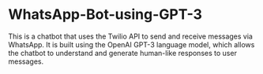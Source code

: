 # WhatsApp-Bot-using-GPT-3
This is a chatbot that uses the Twilio API to send and receive messages via WhatsApp. It is built using the OpenAI GPT-3 language model, which allows the chatbot to understand and generate human-like responses to user messages. 

